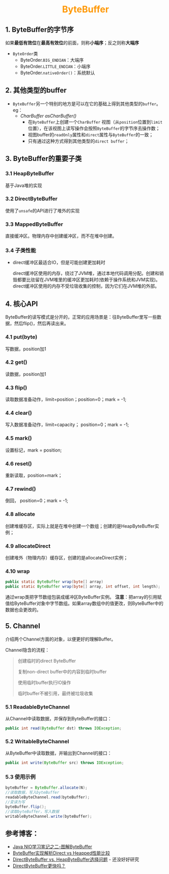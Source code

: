# <div style="text-align:center;color:#FF9900">ByteBuffer</div>

## 1. ByteBuffer的字节序

如果**最低有效位**在**最高有效位**的前面，则称**小端序**；反之则称**大端序**

- `ByteOrder`类
  - ByteOrder.`BIG_ENDIAN`：大端序
  - ByteOrder.`LITTLE_ENDIAN`：小端序
  - ByteOrder.`nativeOrder()`：系统默认

## 2. 其他类型的buffer

* `ByteBuffer`另一个特别的地方是可以在它的基础上得到其他类型的`buffer`。eg：
  * *CharBuffer asCharBuffer()*
    * 在`ByteBuffer`上创建一个`CharBuffer` 视图（从`position`位置到`limit`位置），在该视图上读写操作会按照`ByteBuffer`的字节序去操作数；
    * 视图buffer的`readOnly`属性和`direct`属性与`ByteBuffer`的一致；
    * 只有通过这种方式得到其他类型的`direct buffer`；



## 3. ByteBuffer的重要子类

### 3.1 HeapByteBuffer

基于Java堆的实现



### 3.2 DirectByteBuffer

使用了`unsafe`的API进行了堆外的实现



### 3.3 MappedByteBuffer

直接缓冲区。物理内存中创建缓冲区，而不在堆中创建。



### 3.4 子类性能

* direct缓冲区最适合IO，但是可能创建更加耗时

  direct缓冲区使用的内存，绕过了JVM堆，通过本地代码调用分配。创建和销毁都要比驻留在JVM堆里的缓冲区更加耗时(依赖于操作系统和JVM实现)。direct缓冲区使用的内存不受垃圾收集的控制，因为它们在JVM堆的外部。



## 4. 核心API

ByteBuffer的读写模式是分开的，正常的应用场景是：往ByteBuffer里写一些数据，然后flip()，然后再读出来。

### 4.1 put(byte)

写数据，position加1

### 4.2 get()

读数据，position加1

### 4.3 flip()

读取数据准备动作，limit=position；position=0；mark = -1;

### 4.4 clear()

写入数据准备动作，limit=capacity； position=0；mark = -1;

### 4.5 mark()

设置标记，mark = position;

### 4.6 reset()

重新读取，position=mark；

### 4.7 rewind()

倒回， position=0；mark = -1;

### 4.8 allocate

创建堆缓存区，实际上就是在堆中创建一个数组；创建的是HeapByteBuffer实例；

### 4.9 allocateDirect

创建堆外（物理内存）缓存区，创建的是allocateDirect实例；

### 4.10 wrap

```java
public static ByteBuffer wrap(byte[] array)
public static ByteBuffer wrap(byte[] array, int offset, int length);
```

通过wrap类把字节数组包装成缓冲区ByteBuffer实例。
**注意**：把array的引用赋值给ByteBuffer对象中字节数组。如果array数组中的值更改，则ByteBuffer中的数据也会更改的。

## 5. Channel

介绍两个Channel方面的对象，以便更好的理解Buffer。

Channel隐含的流程：

> 创建临时的direct ByteBuffer
>
> 复制non-direct buffer中的内容到临时buffer
>
> 使用临时buffer执行IO操作
>
> 临时buffer不被引用，最终被垃圾收集

### 5.1 ReadableByteChannel

从Channel中读取数据，并保存到ByteBuffer的接口：

```java
public int read(ByteBuffer dst) throws IOException;
```



### 5.2 WritableByteChannel

从ByteBuffer中读取数据，并输出到Channel的接口：

```java
public int write(ByteBuffer src) throws IOException;
```



### 5.3 使用示例

```java
byteBuffer = ByteBuffer.allocate(N);
//读取数据，写入byteBuffer
readableByteChannel.read(byteBuffer);
//变读为写
byteBuffer.flip();
//读取byteBuffer，写入数据
writableByteChannel.write(byteBuffer);
```





## 参考博客：

* [Java NIO学习笔记之二-图解ByteBuffer](https://my.oschina.net/flashsword/blog/159613)
* [ByteBuffer实现解析Direct vs Heapped性能比较](https://blog.csdn.net/chenxinl/article/details/7497197)
* [DirectByteBuffer vs. HeapByteBuffer选择问题](http://gqm.iteye.com/blog/1936760) - 还没好好研究
* [DirectByteBuffer更快吗？](https://my.oschina.net/astute/blog/93902)









